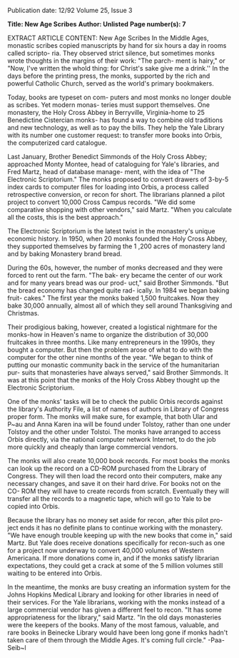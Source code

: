Publication date: 12/92
Volume 25, Issue 3

**Title: New Age Scribes**
**Author: Unlisted**
**Page number(s): 7**

EXTRACT ARTICLE CONTENT:
New Age Scribes 
In the Middle Ages, monastic 
scribes copied manuscripts by hand for 
six hours a day in rooms called scripto-
ria. They observed strict silence, but 
sometimes monks wrote thoughts in 
the margins of their work: "The parch-
ment is hairy," or "Now, I've written 
the whold thing: for Christ's sake give 
me a drink.'' In the days before the 
printing press, the monks, supported 
by the rich and powerful Catholic 
Church, served as the world's primary 
bookmakers. 


Today, books are typeset on com-
puters and most monks no longer 
double as scribes. Yet modern monas-
teries must support themselves. One 
monastery, the Holy Cross Abbey in 
Berryville, Virginia-home to 25 
Benedictine Cistercian monks-
has 
found a way to combine old traditions 
and new technology, as well as to pay 
the bills. They help the Yale Library 
with its number one customer request: 
to transfer more books into Orbis, the 
computerized card catalogue. 


Last January, Brother Benedict 
Simmonds of the Holy Cross Abbey; 
approached Monty Montee, head of 
cataloguing for Yale's libraries, and 
Fred Martz, head of database manage-
ment, with the idea of "The Electronic 
Scriptorium." The monks proposed to 
convert drawers of 3-by-5 index cards 
to computer files for loading into 
Orbis, a process called retrospective 
conversion, or recon for short. The 
librarians planned a pilot project to 
convert 10,000 Cross Campus 
records. "We did some comparative 
shopping with other vendors," said 
Martz. "When you calculate all the 
costs, this is the best approach." 


The Electronic Scriptorium is the 
latest twist in the monastery's unique 
economic history. In 1950, when 20 
monks founded the Holy Cross Abbey, 
they supported themselves by farming 
the 1 ,200 acres of monastery land and 
by baking Monastery brand bread. 


During the 60s, however, the number 
of monks decreased and they were 
forced to rent out the farm. "The bak-
ery became the center of our work and 
for many years bread was our prod-
uct," said Brother Simmonds. "But the 
bread economy has changed quite rad-
ically. In 1984 we began baking fruit-
cakes." The first year the monks baked 
1,500 fruitcakes. Now they bake 
30,000 annually, almost all of which 
they sell around Thanksgiving and 
Christmas. 


Their prodigious baking, however, 
created a logistical nightmare for the 
monks-how in Heaven's name to 
organize the distribution of 30,000 
fruitcakes in three months. Like many 
entrepreneurs in the 1990s, they 
bought a computer. But then the 
problem arose of what to do with the 
computer for the other nine months of 
the year. "We began to think of 
putting our monastic community back 
in the service of the humanitarian pur-
suits that monasteries have always 
served," said Brother Simmonds. It 
was at this point that the monks of the 
Holy Cross Abbey thought up the 
Electronic Scriptorium. 


One of the monks' tasks will be to 
check the public Orbis records against 
the library's Authority File, a list of 
names of authors in Library of 
Congress proper form. The monks 
will make sure, for example, that both 
Ular and P~au and Anna Karen ina will 
be found under Tolstoy, rather than 
one under Tolstoy and the other under 
Tolstoi. The monks have arranged to 
access Orbis directly, via the national 
computer network Internet, to do the 
job more quickly and cheaply than 
large commercial vendors. 


The monks will also create 10,000 
book records. For most books the 
monks can look up the record on a 
CD-ROM purchased from the Library 
of Congress. They will then load the 
record onto their computers, make any 
necessary changes, and save it on their 
hard drive. For books not on the CO-
ROM they will have to create records 
from scratch. Eventually they will 
transfer all the records to a magnetic 
tape, which will go to Yale to be 
copied into Orbis. 


Because the library has no money 
set aside for recon, after this pilot pro-
ject ends it has no definite plans to 
continue working with the monastery. 
"We have enough trouble keeping up 
with the new books that come in," 
said Martz. But Yale does receive 
donations specifically for recon-such 
as one for a project now underway to 
convert 40,000 volumes of Western 
Americana. If more donations come 
in, and if the monks satisfy librarian 
expectations, they could get a crack at 
some of the 5 million volumes still 
waiting to be entered into Orbis. 


In the meantime, the monks are 
busy creating an information system 
for the Johns Hopkins Medical 
Library and looking for other libraries 
in need of their services. For the Yale 
librarians, working with the monks 
instead of a large commercial vendor 
has given a different feel to recon. "It 
has some appropriateness for the 
library," said Martz. "In the old days 
monasteries were the keepers of the 
books. Many of the most famous, 
valuable, and rare books in Beinecke 
Library would have been long gone if 
monks hadn't taken care of them 
through the Middle Ages. It's coming 
full circle." 
-Paa-Seib~l